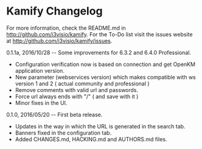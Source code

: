 Kamify Changelog
================

For more information, check the README.md in <http://github.com/i3visio/kamify>. For the To-Do list visit the issues website at <http://github.com/i3visio/kamify/issues>.

0.1.1a, 2016/10/28 -- Some improvements for 6.3.2 and 6.4.0 Professional.
- Configuration verification now is based on connection and get OpenKM application version.
- New parameter (webservices version) which makes compatible with ws version 1 and 2 ( actual community and professional )
- Remove comments with valid url and passwords.
- Force url always ends with "/" ( and save with it )
- Minor fixes in the UI.

0.1.0, 2016/05/20 -- First beta release.
- Updates in the way in which the URL is generated in the search tab.
- Banners fixed in the configuration tab.
- Added CHANGES.md, HACKING.md and AUTHORS.md files.
